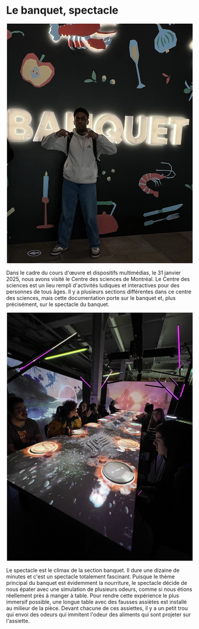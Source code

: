 <h1> Le banquet, spectacle </h1> 

<p  align="center">
    <img src="/centre_des_sciences/media/stan_banquet.jpg" width="500px">
</p>

Dans le cadre du cours d'œuvre et dispositifs multimédias, le 31 janvier 2025, nous avons visité le Centre des sciences de Montréal. Le Centre des sciences est un lieu rempli d'activités ludiques et interactives pour des personnes de tous âges. Il y a plusieurs sections différentes dans ce centre des sciences, mais cette documentation porte sur le banquet et, plus précisément, sur le spectacle du banquet. 

<p  align="center">
    <img src="/centre_des_sciences/media/spectacle.jpg" width="500px">
</p>

Le spectacle est le climax de la section banquet. Il dure une dizaine de minutes et c'est un spectacle totalement fascinant. Puisque le thème principal du banquet est évidemment la nourriture, le spectacle décide de nous épater avec une simulation de plusieurs odeurs, comme si nous étions réellement près à manger à table. Pour rendre cette expérience le plus immersif possible, une longue table avec des fausses assiètes est installé au milieur de la pièce. Devant chacune de ces assiettes, il y a un petit trou qui envoi des odeurs qui immitent l'odeur des aliments qui sont projeter sur l'assiette. 
